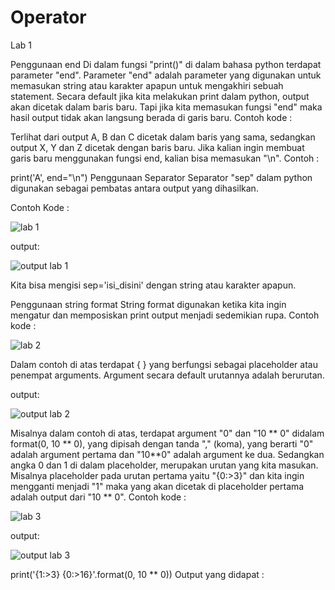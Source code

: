 # Operator
Lab 1

Penggunaan end
Di dalam fungsi "print()" di dalam bahasa python terdapat parameter "end". Parameter "end" adalah parameter yang digunakan untuk memasukan string atau karakter apapun untuk mengakhiri sebuah statement. Secara default jika kita melakukan print dalam python, output akan dicetak dalam baris baru. Tapi jika kita memasukan fungsi "end" maka hasil output tidak akan langsung berada di garis baru. Contoh kode :

Terlihat dari output A, B dan C dicetak dalam baris yang sama, sedangkan output X, Y dan Z dicetak dengan baris baru. Jika kalian ingin membuat garis baru menggunakan fungsi end, kalian bisa memasukan "\n".
Contoh :

print('A', end="\n") 
Penggunaan Separator
Separator "sep" dalam python digunakan sebagai pembatas antara output yang dihasilkan.

Contoh Kode :

![lab 1](https://user-images.githubusercontent.com/56498195/68079013-87a43f00-fe14-11e9-9f46-ae015db79d90.PNG)

output:

![output lab 1](https://user-images.githubusercontent.com/56498195/68079024-d9e56000-fe14-11e9-81e6-103b8817e8b9.PNG)


Kita bisa mengisi sep='isi_disini' dengan string atau karakter apapun.

Penggunaan string format
String format digunakan ketika kita ingin mengatur dan memposiskan print output menjadi sedemikian rupa.
Contoh kode :

![lab 2](https://user-images.githubusercontent.com/56498195/68079043-30eb3500-fe15-11e9-95fa-7a46b1171af3.PNG)



Dalam contoh di atas terdapat { } yang berfungsi sebagai placeholder atau penempat arguments. Argument secara default urutannya adalah berurutan.

output:


![output lab 2](https://user-images.githubusercontent.com/56498195/68079061-917a7200-fe15-11e9-8d09-b927762b0b19.PNG)



Misalnya dalam contoh di atas, terdapat argument "0" dan "10 ** 0" didalam format(0, 10 ** 0), yang dipisah dengan tanda "," (koma), yang berarti "0" adalah argument pertama dan "10**0" adalah argument ke dua. Sedangkan angka 0 dan 1 di dalam placeholder, merupakan urutan yang kita masukan. Misalnya placeholder pada urutan pertama yaitu "{0:>3}" dan kita ingin mengganti menjadi "1" maka yang akan dicetak di placeholder pertama adalah output dari "10 ** 0". Contoh kode :


![lab 3](https://user-images.githubusercontent.com/56498195/68079080-05b51580-fe16-11e9-9d52-7682bf724b45.PNG)


output:


![output lab 3](https://user-images.githubusercontent.com/56498195/68079082-0e0d5080-fe16-11e9-97af-75d011a93382.PNG)

print('{1:>3} {0:>16}'.format(0, 10 ** 0))
Output yang didapat :










